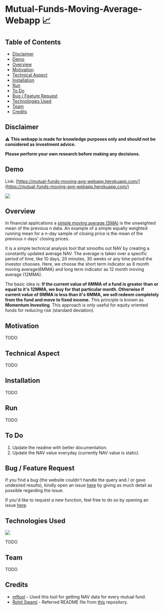 # Mutual-Funds-Moving-Average-Webapp 📈
## Table of Contents
  * [Disclaimer](#disclaimer)
  * [Demo](#demo)
  * [Overview](#overview)
  * [Motivation](#motivation)
  * [Technical Aspect](#technical-aspect)
  * [Installation](#installation)
  * [Run](#run)
  * [To Do](#to-do)
  * [Bug / Feature Request](#bug--feature-request)
  * [Technologies Used](#technologies-used)
  * [Team](#team)
  * [Credits](#credits)


## Disclaimer
⚠️
**This webapp is made for knowledge purposes only and should not be considered as investment advice.**

**Please perform your own research before making any decisions.**

## Demo
Link: [https://mutual-funds-moving-avg-webapp.herokuapp.com/](https://mutual-funds-moving-avg-webapp.herokuapp.com/)

[![](https://i.imgur.com/lCzMe80.png)](https://mutual-funds-moving-avg-webapp.herokuapp.com/)

## Overview
In financial applications a [simple moving average (SMA)](https://en.wikipedia.org/wiki/Moving_average#Simple_moving_average) is the unweighted mean of the previous n data. An example of a simple equally weighted running mean for a n-day sample of closing price is the mean of the previous n days' closing prices.

It is a simple technical analysis tool that smooths out NAV by creating a constantly updated average NAV. The average is taken over a specific period of time, like 10 days, 20 minutes, 30 weeks or any time period the investor chooses. Here, we choose the short term indicator as 6 month moving average(6MMA) and long term indicator as 12 month moving average (12MMA).

The basic idea is: **If the current value of 6MMA of a fund is greater than or equal to it's 12MMA, we buy for that particular month. Otherwise if current value of 6MMA is less than it's 6MMA, we sell redeem completely from the fund and move to fixed income.** This principle is known as **Momentum Investing**. This approach is only useful for equity oriented funds for reducing risk (standard deviation).


## Motivation
TODO

## Technical Aspect
TODO

## Installation
TODO

## Run
TODO

## To Do
1. Update the readme with better documentation.
2. Update the NAV value everyday (currently NAV value is static).

## Bug / Feature Request
If you find a bug (the website couldn't handle the query and / or gave undesired results), kindly open an issue [here](https://github.com/vneogi199/Mutual-Funds-Moving-Average-Webapp/issues/new) by giving as much detail as possible regarding the issue.

If you'd like to request a new function, feel free to do so by opening an issue [here](https://github.com/vneogi199/Mutual-Funds-Moving-Average-Webapp/issues/new). 

## Technologies Used

![](https://forthebadge.com/images/badges/made-with-python.svg)

TODO

## Team
TODO


## Credits
* [mftool](https://github.com/NayakwadiS/mftool) - Used this tool for getting NAV data for every mutual fund.
* [Rohit Swami](https://github.com/rowhitswami) - Referred README file from [this](https://github.com/rowhitswami/Indian-Paper-Currency-Prediction/blob/master/README.md) repository.



